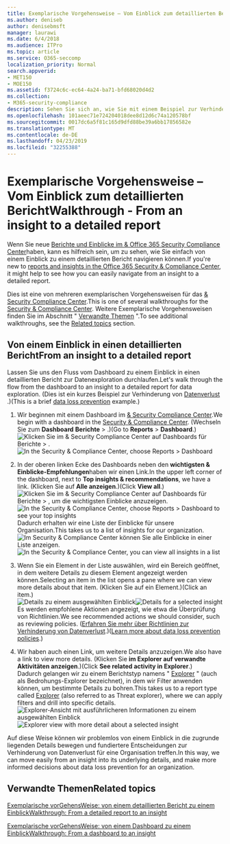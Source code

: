```yaml
---
title: Exemplarische Vorgehensweise – Vom Einblick zum detaillierten Bericht
ms.author: deniseb
author: denisebmsft
manager: laurawi
ms.date: 6/4/2018
ms.audience: ITPro
ms.topic: article
ms.service: O365-seccomp
localization_priority: Normal
search.appverid:
- MET150
- MOE150
ms.assetid: f3724c6c-ec64-4a24-ba71-bfd68020d4d2
ms.collection:
- M365-security-compliance
description: Sehen Sie sich an, wie Sie mit einem Beispiel zur Verhinderung von &amp; Datenverlust von einem Einblick in einen detaillierten Bericht im Security Compliance Center navigieren können.
ms.openlocfilehash: 101aeec71e724204018dee8d12d6c74a120578bf
ms.sourcegitcommit: 0017dc6a5f81c165d9dfd88be39a6bb17856582e
ms.translationtype: MT
ms.contentlocale: de-DE
ms.lasthandoff: 04/23/2019
ms.locfileid: "32255388"
---
```

# <a name="walkthrough---from-an-insight-to-a-detailed-report"></a><span data-ttu-id="4a68f-103">Exemplarische Vorgehensweise – Vom Einblick zum detaillierten Bericht</span><span class="sxs-lookup"><span data-stu-id="4a68f-103">Walkthrough - From an insight to a detailed report</span></span>

<span data-ttu-id="4a68f-104">Wenn Sie neue [Berichte und Einblicke im &amp; Office 365 Security Compliance Center](reports-and-insights-in-security-and-compliance.md)haben, kann es hilfreich sein, um zu sehen, wie Sie einfach von einem Einblick zu einem detaillierten Bericht navigieren können.</span><span class="sxs-lookup"><span data-stu-id="4a68f-104">If you're new to [reports and insights in the Office 365 Security &amp; Compliance Center](reports-and-insights-in-security-and-compliance.md), it might help to see how you can easily navigate from an insight to a detailed report.</span></span> 
  
<span data-ttu-id="4a68f-105">Dies ist eine von mehreren exemplarischen Vorgehensweisen für das [ &amp; Security Compliance Center](https://protection.office.com).</span><span class="sxs-lookup"><span data-stu-id="4a68f-105">This is one of several walkthroughs for the [Security &amp; Compliance Center](https://protection.office.com).</span></span> <span data-ttu-id="4a68f-106">Weitere Exemplarische Vorgehensweisen finden Sie im Abschnitt " [Verwandte Themen](#related-topics) ".</span><span class="sxs-lookup"><span data-stu-id="4a68f-106">To see additional walkthroughs, see the [Related topics](#related-topics) section.</span></span> 
  
## <a name="from-an-insight-to-a-detailed-report"></a><span data-ttu-id="4a68f-107">Von einem Einblick in einen detaillierten Bericht</span><span class="sxs-lookup"><span data-stu-id="4a68f-107">From an insight to a detailed report</span></span>

<span data-ttu-id="4a68f-108">Lassen Sie uns den Fluss vom Dashboard zu einem Einblick in einen detaillierten Bericht zur Datenexploration durchlaufen.</span><span class="sxs-lookup"><span data-stu-id="4a68f-108">Let's walk through the flow from the dashboard to an insight to a detailed report for data exploration.</span></span> <span data-ttu-id="4a68f-109">(Dies ist ein kurzes Beispiel zur Verhinderung von [Datenverlust](data-loss-prevention-policies.md) .)</span><span class="sxs-lookup"><span data-stu-id="4a68f-109">(This is a brief [data loss prevention](data-loss-prevention-policies.md) example.)</span></span> 
  
1. <span data-ttu-id="4a68f-110">Wir beginnen mit einem Dashboard im [ &amp; Security Compliance Center](https://protection.office.com).</span><span class="sxs-lookup"><span data-stu-id="4a68f-110">We begin with a dashboard in the [Security &amp; Compliance Center](https://protection.office.com).</span></span> <span data-ttu-id="4a68f-111">(Wechseln Sie zum **Dashboard** **Berichte** \> .)</span><span class="sxs-lookup"><span data-stu-id="4a68f-111">(Go to **Reports** \> **Dashboard**.)</span></span><br/><span data-ttu-id="4a68f-112">![Klicken Sie im &amp; Security Compliance Center auf Dashboards für Berichte \> .](media/2a668c3d-3fa3-4e37-8149-46989b33ae8c.png)</span><span class="sxs-lookup"><span data-stu-id="4a68f-112">![In the Security &amp; Compliance Center, choose Reports \> Dashboard](media/2a668c3d-3fa3-4e37-8149-46989b33ae8c.png)</span></span>
  
2. <span data-ttu-id="4a68f-113">In der oberen linken Ecke des Dashboards neben den **wichtigsten &amp; Einblicke-Empfehlungen**haben wir einen Link.</span><span class="sxs-lookup"><span data-stu-id="4a68f-113">In the upper left corner of the dashboard, next to **Top insights &amp; recommendations**, we have a link.</span></span> <span data-ttu-id="4a68f-114">(Klicken Sie auf **Alle anzeigen**.)</span><span class="sxs-lookup"><span data-stu-id="4a68f-114">(Click **View all**.)</span></span><br/><span data-ttu-id="4a68f-115">![Klicken Sie im &amp; Security Compliance Center auf Dashboards für Berichte \> , um die wichtigsten Einblicke anzuzeigen.](media/9bb64e11-494f-40a4-ab3d-8d3c7789f300.png)</span><span class="sxs-lookup"><span data-stu-id="4a68f-115">![In the Security &amp; Compliance Center, choose Reports \> Dashboard to see your top insights](media/9bb64e11-494f-40a4-ab3d-8d3c7789f300.png)</span></span><br/><span data-ttu-id="4a68f-116">Dadurch erhalten wir eine Liste der Einblicke für unsere Organisation.</span><span class="sxs-lookup"><span data-stu-id="4a68f-116">This takes us to a list of insights for our organization.</span></span><br/><span data-ttu-id="4a68f-117">![Im Security &amp; Compliance Center können Sie alle Einblicke in einer Liste anzeigen.](media/1289af77-bf5a-444a-97a1-03d8a83f75a9.png)</span><span class="sxs-lookup"><span data-stu-id="4a68f-117">![In the Security &amp; Compliance Center, you can view all insights in a list](media/1289af77-bf5a-444a-97a1-03d8a83f75a9.png)</span></span>
  
3. <span data-ttu-id="4a68f-118">Wenn Sie ein Element in der Liste auswählen, wird ein Bereich geöffnet, in dem weitere Details zu diesem Element angezeigt werden können.</span><span class="sxs-lookup"><span data-stu-id="4a68f-118">Selecting an item in the list opens a pane where we can view more details about that item.</span></span> <span data-ttu-id="4a68f-119">(Klicken Sie auf ein Element.)</span><span class="sxs-lookup"><span data-stu-id="4a68f-119">(Click an item.)</span></span><br/><span data-ttu-id="4a68f-120">![Details zu einem ausgewählten Einblick](media/dcbb389f-23b0-4031-b789-4a49068af85a.png)</span><span class="sxs-lookup"><span data-stu-id="4a68f-120">![Details for a selected insight](media/dcbb389f-23b0-4031-b789-4a49068af85a.png)</span></span><br/><span data-ttu-id="4a68f-121">Es werden empfohlene Aktionen angezeigt, wie etwa die Überprüfung von Richtlinien.</span><span class="sxs-lookup"><span data-stu-id="4a68f-121">We see recommended actions we should consider, such as reviewing policies.</span></span> <span data-ttu-id="4a68f-122">([Erfahren Sie mehr über Richtlinien zur Verhinderung von Datenverlust](data-loss-prevention-policies.md).)</span><span class="sxs-lookup"><span data-stu-id="4a68f-122">([Learn more about data loss prevention policies](data-loss-prevention-policies.md).)</span></span>
    
4. <span data-ttu-id="4a68f-123">Wir haben auch einen Link, um weitere Details anzuzeigen.</span><span class="sxs-lookup"><span data-stu-id="4a68f-123">We also have a link to view more details.</span></span> <span data-ttu-id="4a68f-124">(Klicken Sie **im Explorer auf verwandte Aktivitäten anzeigen**.)</span><span class="sxs-lookup"><span data-stu-id="4a68f-124">(Click **See related activity in Explorer**.)</span></span><br/><span data-ttu-id="4a68f-125">Dadurch gelangen wir zu einem Berichtstyp namens " [Explorer](use-explorer-in-security-and-compliance.md) " (auch als Bedrohungs-Explorer bezeichnet), in dem wir Filter anwenden können, um bestimmte Details zu bohren.</span><span class="sxs-lookup"><span data-stu-id="4a68f-125">This takes us to a report type called [Explorer](use-explorer-in-security-and-compliance.md) (also referred to as Threat explorer), where we can apply filters and drill into specific details.</span></span><br/><span data-ttu-id="4a68f-126">![Explorer-Ansicht mit ausführlicheren Informationen zu einem ausgewählten Einblick](media/3ad15b15-7158-44b7-beda-013351bd868e.png)</span><span class="sxs-lookup"><span data-stu-id="4a68f-126">![Explorer view with more detail about a selected insight](media/3ad15b15-7158-44b7-beda-013351bd868e.png)</span></span>
  
<span data-ttu-id="4a68f-127">Auf diese Weise können wir problemlos von einem Einblick in die zugrunde liegenden Details bewegen und fundiertere Entscheidungen zur Verhinderung von Datenverlust für eine Organisation treffen.</span><span class="sxs-lookup"><span data-stu-id="4a68f-127">In this way, we can move easily from an insight into its underlying details, and make more informed decisions about data loss prevention for an organization.</span></span>
  
## <a name="related-topics"></a><span data-ttu-id="4a68f-128">Verwandte Themen</span><span class="sxs-lookup"><span data-stu-id="4a68f-128">Related topics</span></span>

[<span data-ttu-id="4a68f-129">Exemplarische vorGehensWeise: von einem detaillierten Bericht zu einem Einblick</span><span class="sxs-lookup"><span data-stu-id="4a68f-129">Walkthrough: From a detailed report to an insight</span></span>](from-a-detailed-report-to-an-insight.md)
  
[<span data-ttu-id="4a68f-130">Exemplarische vorGehensWeise: von einem Dashboard zu einem Einblick</span><span class="sxs-lookup"><span data-stu-id="4a68f-130">Walkthrough: From a dashboard to an insight</span></span>](from-a-dashboard-to-an-insight.md)
  

